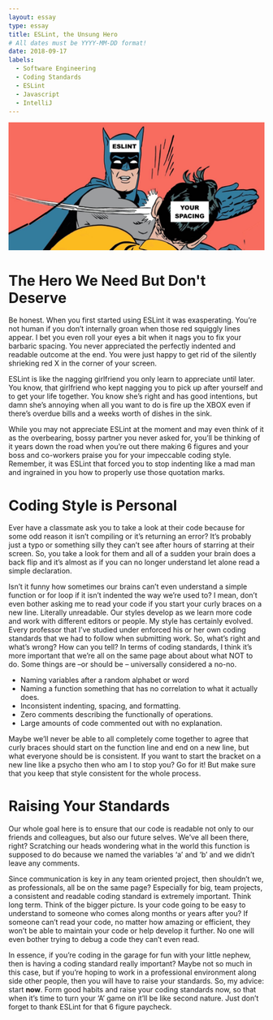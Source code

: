 ```yaml
---
layout: essay
type: essay
title: ESLint, the Unsung Hero
# All dates must be YYYY-MM-DD format!
date: 2018-09-17
labels:
  - Software Engineering
  - Coding Standards
  - ESLint
  - Javascript
  - IntelliJ
---
```


<center><img class="ui image" src="../images/batman.jpg"></center>

# The Hero We Need But Don't Deserve

Be honest. When you first started using ESLint it was exasperating. You’re not human if you don’t internally groan when those red squiggly lines appear. I bet you even roll your eyes a bit when it nags you to fix your barbaric spacing. You never appreciated the perfectly indented and readable outcome at the end. You were just happy to get rid of the silently shrieking red X in the corner of your screen.  

ESLint is like the nagging girlfriend you only learn to appreciate until later. You know, that girlfriend who kept nagging you to pick up after yourself and to get your life together. You know she’s right and has good intentions, but damn she’s annoying when all you want to do is fire up the XBOX even if there’s overdue bills and a weeks worth of dishes in the sink.

While you may not appreciate ESLint at the moment and may even think of it as the overbearing, bossy partner you never asked for, you’ll be thinking of it years down the road when you’re out there making 6 figures and your boss and co-workers praise you for your impeccable coding style. Remember, it was ESLint that forced you to stop indenting like a mad man and ingrained in you how to properly use those quotation marks.

# Coding Style is Personal

Ever have a classmate ask you to take a look at their code because for some odd reason it isn’t compiling or it’s returning an error? It’s probably just a typo or something silly they can’t see after hours of starring at their screen. So, you take a look for them and all of a sudden your brain does a back flip and it’s almost as if you can no longer understand let alone read a simple declaration.  

Isn’t it funny how sometimes our brains can’t even understand a simple function or for loop if it isn’t indented the way we’re used to? I mean, don’t even bother asking me to read your code if you start your curly braces on a new line. Literally unreadable. Our styles develop as we learn more code and work with different editors or people. My style has certainly evolved. Every professor that I’ve studied under enforced his or her own coding standards that we had to follow when submitting work. So, what’s right and what’s wrong? How can you tell? In terms of coding standards, I think it’s more important that we’re all on the same page about about what NOT to do. Some things are –or should be – universally considered a no-no.

-	Naming variables after a random alphabet or word
-	Naming a function something that has no correlation to what it actually does.
-	Inconsistent indenting, spacing, and formatting.
-	Zero comments describing the functionally of operations.
-	Large amounts of code commented out with no explanation.

Maybe we’ll never be able to all completely come together to agree that curly braces should start on the function line and end on a new line, but what everyone should be is consistent. If you want to start the bracket on a new line like a psycho then who am I to stop you? Go for it! But make sure that you keep that style consistent for the whole process.

# Raising Your Standards

Our whole goal here is to ensure that our code is readable not only to our friends and colleagues, but also our future selves. We’ve all been there, right? Scratching our heads wondering what in the world this function is supposed to do because we named the variables ‘a’ and ‘b’ and we didn’t leave any comments.

Since communication is key in any team oriented project, then shouldn’t we, as professionals, all be on the same page? Especially for big, team projects, a consistent and readable coding standard is extremely important. Think long term. Think of the bigger picture. Is your code going to be easy to understand to someone who comes along months or years after you? If someone can’t read your code, no matter how amazing or efficient, they won’t be able to maintain your code or help develop it further. No one will even bother trying to debug a code they can’t even read.

In essence, if you’re coding in the garage for fun with your little nephew, then is having a coding standard really important? Maybe not so much in this case, but if you’re hoping to work in a professional environment along side other people, then you will have to raise your standards. So, my advice: start <b>now</b>. Form good habits and raise your coding standards now, so that when it’s time to turn your ‘A’ game on it’ll be like second nature. Just don’t forget to thank ESLint for that 6 figure paycheck.
